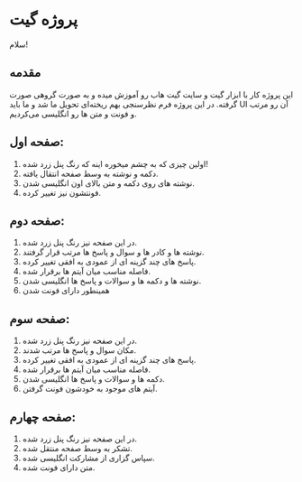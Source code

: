 # پروژه گیت

سلام!

## مقدمه
این پروژه کار با ابزار گیت و سایت گیت هاب رو آموزش میده و به صورت گروهی صورت گرفته.
در این پروژه فرم نظرسنجی بهم ریخته‌ای تحویل ما شد و ما باید UI آن رو مرتب و فونت و متن ها رو انگلیسی می‌کردیم.
## صفحه اول:
1. اولین چیزی که به چشم میخوره اینه که رنگ پنل زرد شده!
2. دکمه و نوشته به وسط صفحه انتقال یافته.
3. نوشته های روی دکمه و متن بالای اون انگلیسی شدن.
4. فونتشون نیز تغییر کرده.
## صفحه دوم:
1. در این صفحه نیز رنگ پنل زرد شده.
2. نوشته ها و کادر ها و سوال و پاسخ ها مرتب قرار گرفتند.
3. پاسخ های چند گزینه ای از عمودی به افقی تغییر کرده.
4. فاصله مناسب میان آیتم ها برقرار شده.
5. نوشته ها و دکمه ها و سوالات و پاسخ ها انگلیسی شدن.
6. همینطور دارای فونت شدن
## صفحه سوم:
1. در این صفحه نیز رنگ پنل زرد شده.
2. مکان سوال و پاسخ ها مرتب شدند.
3. پاسخ های چند گزینه ای از عمودی به افقی تغییر کرده.
4. فاصله مناسب میان آیتم ها برقرار شده.
5. دکمه ها و سوالات و پاسخ ها انگلیسی شدن.
6. آیتم های موجود به خودشون فونت گرفتن.
## صفحه چهارم:
1. در این صفحه نیز رنگ پنل زرد شده.
2. تشکر به وسط صفحه منتقل شده.
3. سپاس گزاری از مشارکت انگلیسی شده.
4. متن دارای فونت شده.

